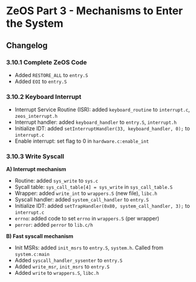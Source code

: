 # ZeOS Part 3 - Mechanisms to Enter the System

## Changelog

### 3.10.1 Complete ZeOS Code
- Added `RESTORE_ALL` to `entry.S`
- Added `EOI` to `entry.S`

### 3.10.2 Keyboard Interrupt
- Interrupt Service Routine (ISR): added `keyboard_routine` to `interrupt.c`, `zeos_interrupt.h`
- Interrupt handler: added `keyboard_handler` to `entry.S`, `interrupt.h`
- Initialize IDT: added `setInterruptHandler(33, keyboard_handler, 0);` to `interrupt.c`
- Enable interrupt: set flag to 0 in `hardware.c:enable_int`

### 3.10.3 Write Syscall

**A) Interrupt mechanism**
- Routine: added `sys_write` to `sys.c`
- Sycall table: `sys_call_table[4] = sys_write` in `sys_call_table.S`
- Wrapper: added `write_int` to `wrappers.S` (new file), `libc.h`
- Syscall handler: added `system_call_handler` to `entry.S`
- Initialize IDT: added `setTrapHandler(0x80, system_call_handler, 3);` to `interrupt.c`
- `errno`: added code to set `errno` in `wrappers.S` (per wrapper)
- `perror`: added `perror` to `lib.c/h`

**B) Fast syscall mechanism**
- Init MSRs: added `init_msrs` to `entry.S`, `system.h`. Called from `system.c:main`
- Added `syscall_handler_sysenter` to `entry.S`
- Added `write_msr`, `init_msrs` to `entry.S`
- Added `write` to `wrappers.S`, `libc.h`